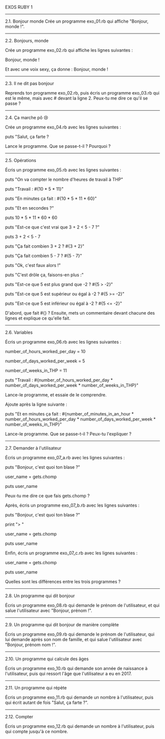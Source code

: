 EXOS RUBY 1

---------------

2.1. Bonjour monde
Crée un programme exo_01.rb qui affiche "Bonjour, monde !".

---------------

2.2. Bonjours, monde

Crée un programme exo_02.rb qui affiche les lignes suivantes :

Bonjour, monde !

Et avec une voix sexy, ça donne : Bonjour, monde !

---------------

2.3. Il ne dit pas bonjour

Reprends ton programme exo_02.rb, puis écris un programme exo_03.rb qui est le même, mais avec # devant la ligne 2. Peux-tu me dire ce qu'il se passe ?

---------------

2.4. Ça marche pô 😢

Crée un programme exo_04.rb avec les lignes suivantes :

puts "Salut, ça farte ?

Lance le programme. Que se passe-t-il ? Pourquoi ?

---------------

2.5. Opérations

Écris un programme exo_05.rb avec les lignes suivantes :

puts "On va compter le nombre d'heures de travail à THP"

puts "Travail : #{10 * 5 * 11}"

puts "En minutes ça fait : #{10 * 5 * 11 * 60}"

puts "Et en secondes ?"

puts 10 * 5 * 11 * 60 * 60

puts "Est-ce que c'est vrai que 3 + 2 < 5 - 7 ?"

puts 3 + 2 < 5 - 7

puts "Ça fait combien 3 + 2 ? #{3 + 2}"

puts "Ça fait combien 5 - 7 ? #{5 - 7}"

puts "Ok, c'est faux alors !"

puts "C'est drôle ça, faisons-en plus :"

puts "Est-ce que 5 est plus grand que -2 ? #{5 > -2}"

puts "Est-ce que 5 est supérieur ou égal à -2 ? #{5 >= -2}"

puts "Est-ce que 5 est inférieur ou égal à -2 ? #{5 <= -2}"

D'abord, que fait #{} ? Ensuite, mets un commentaire devant chacune des lignes et explique ce qu'elle fait.

---------------

2.6. Variables

Écris un programme exo_06.rb avec les lignes suivantes :

number_of_hours_worked_per_day = 10

number_of_days_worked_per_week = 5

number_of_weeks_in_THP = 11

puts "Travail : #{number_of_hours_worked_per_day * number_of_days_worked_per_week * number_of_weeks_in_THP}"

Lance-le programme, et essaie de le comprendre.

Ajoute après la ligne suivante :

puts "Et en minutes ça fait : #{number_of_minutes_in_an_hour * number_of_hours_worked_per_day * number_of_days_worked_per_week * number_of_weeks_in_THP}"

Lance-le programme. Que se passe-t-il ? Peux-tu l'expliquer ?

---------------

2.7. Demander à l'utilisateur

Écris un programme exo_07_a.rb avec les lignes suivantes :

puts "Bonjour, c'est quoi ton blase ?"

user_name = gets.chomp

puts user_name

Peux-tu me dire ce que fais gets.chomp ?

Après, écris un programme exo_07_b.rb avec les lignes suivantes :

puts "Bonjour, c'est quoi ton blase ?"

print "> "

user_name = gets.chomp

puts user_name

Enfin, écris un programme exo_07_c.rb avec les lignes suivantes :

user_name = gets.chomp

puts user_name

Quelles sont les différences entre les trois programmes ?

---------------

2.8. Un programme qui dit bonjour

Écris un programme exo_08.rb qui demande le prénom de l'utilisateur, et qui salue l'utilisateur avec "Bonjour, prénom !".

---------------

2.9. Un programme qui dit bonjour de manière complète

Écris un programme exo_09.rb qui demande le prénom de l'utilisateur, qui lui demande après son nom de famille, et qui salue l'utilisateur avec "Bonjour, prénom nom !".

---------------

2.10. Un programme qui calcule des âges

Écris un programme exo_10.rb qui demande son année de naissance à l'utilisateur, puis qui ressort l'âge que l'utilisateur a eu en 2017.

---------------

2.11. Un programme qui répète

Écris un programme exo_11.rb qui demande un nombre à l'utilisateur, puis qui écrit autant de fois "Salut, ça farte ?".

---------------

2.12. Compter

Écris un programme exo_12.rb qui demande un nombre à l'utilisateur, puis qui compte jusqu'à ce nombre.
